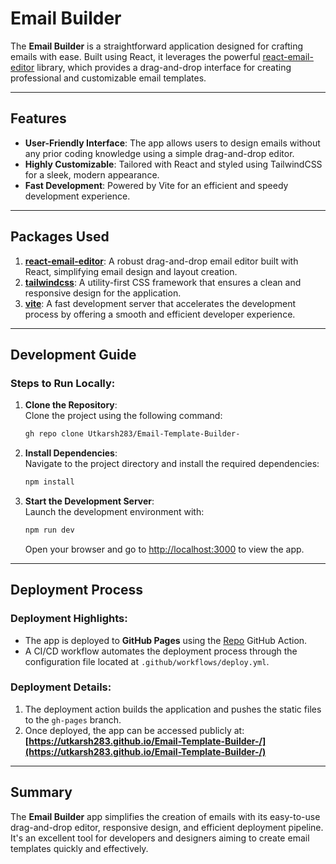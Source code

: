 # Email Builder

The **Email Builder** is a straightforward application designed for crafting emails with ease. Built using React, it leverages the powerful [react-email-editor](https://github.com/jasonmraz/react-email-editor) library, which provides a drag-and-drop interface for creating professional and customizable email templates.

---

## Features

- **User-Friendly Interface**: The app allows users to design emails without any prior coding knowledge using a simple drag-and-drop editor.
- **Highly Customizable**: Tailored with React and styled using TailwindCSS for a sleek, modern appearance.
- **Fast Development**: Powered by Vite for an efficient and speedy development experience.

---

## Packages Used

1. **[react-email-editor](https://github.com/jasonmraz/react-email-editor)**: A robust drag-and-drop email editor built with React, simplifying email design and layout creation.  
2. **[tailwindcss](https://tailwindcss.com/)**: A utility-first CSS framework that ensures a clean and responsive design for the application.  
3. **[vite](https://vitejs.dev/)**: A fast development server that accelerates the development process by offering a smooth and efficient developer experience.

---

## Development Guide

### Steps to Run Locally:
1. **Clone the Repository**:  
   Clone the project using the following command:  
   ```bash
   gh repo clone Utkarsh283/Email-Template-Builder-
   ```

2. **Install Dependencies**:  
   Navigate to the project directory and install the required dependencies:  
   ```bash
   npm install
   ```

3. **Start the Development Server**:  
   Launch the development environment with:  
   ```bash
   npm run dev
   ```
   Open your browser and go to [http://localhost:3000](http://localhost:3000) to view the app.

---

## Deployment Process

### Deployment Highlights:
- The app is deployed to **GitHub Pages** using the [Repo](https://github.com/Utkarsh283/Email-Template-Builder-) GitHub Action.  
- A CI/CD workflow automates the deployment process through the configuration file located at `.github/workflows/deploy.yml`.

### Deployment Details:
1. The deployment action builds the application and pushes the static files to the `gh-pages` branch.  
2. Once deployed, the app can be accessed publicly at:  
   **[https://utkarsh283.github.io/Email-Template-Builder-/](https://utkarsh283.github.io/Email-Template-Builder-/)**

---

## Summary

The **Email Builder** app simplifies the creation of emails with its easy-to-use drag-and-drop editor, responsive design, and efficient deployment pipeline. It's an excellent tool for developers and designers aiming to create email templates quickly and effectively.
